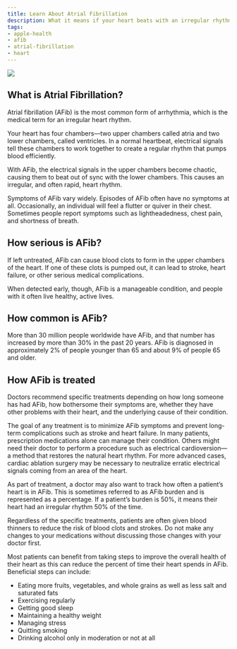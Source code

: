 ```yaml
---
title: Learn About Atrial Fibrillation
description: What it means if your heart beats with an irregular rhythm.
tags:
- apple-health
- afib
- atrial-fibrillation
- heart
---
```


![ ](/images/apple-health/AFib_Article_Illustration.jpg)

## What is Atrial Fibrillation?

Atrial fibrillation (AFib) is the most common form of arrhythmia, which is the medical term for an irregular heart rhythm.

Your heart has four chambers—two upper chambers called atria and two lower chambers, called ventricles. In a normal heartbeat, electrical signals tell these chambers to work together to create a regular rhythm that pumps blood efficiently.

With AFib, the electrical signals in the upper chambers become chaotic, causing them to beat out of sync with the lower chambers. This causes an irregular, and often rapid, heart rhythm.

Symptoms of AFib vary widely. Episodes of AFib often have no symptoms at all. Occasionally, an individual will feel a flutter or quiver in their chest. Sometimes people report symptoms such as lightheadedness, chest pain, and shortness of breath.

## How serious is AFib?

If left untreated, AFib can cause blood clots to form in the upper chambers of the heart. If one of these clots is pumped out, it can lead to stroke, heart failure, or other serious medical complications.

When detected early, though, AFib is a manageable condition, and people with it often live healthy, active lives.

## How common is AFib?

More than 30 million people worldwide have AFib, and that number has increased by more than 30% in the past 20 years. AFib is diagnosed in approximately 2% of people younger than 65 and about 9% of people 65 and older.

## How AFib is treated

Doctors recommend specific treatments depending on how long someone has had AFib, how bothersome their symptoms are, whether they have other problems with their heart, and the underlying cause of their condition.

The goal of any treatment is to minimize AFib symptoms and prevent long-term complications such as stroke and heart failure. In many patients, prescription medications alone can manage their condition. Others might need their doctor to perform a procedure such as electrical cardioversion—a method that restores the natural heart rhythm. For more advanced cases, cardiac ablation surgery may be necessary to neutralize erratic electrical signals coming from an area of the heart.

As part of treatment, a doctor may also want to track how often a patient’s heart is in AFib. This is sometimes referred to as AFib burden and is represented as a percentage. If a patient’s burden is 50%, it means their heart had an irregular rhythm 50% of the time.

Regardless of the specific treatments, patients are often given blood thinners to reduce the risk of blood clots and strokes. Do not make any changes to your medications without discussing those changes with your doctor first.

Most patients can benefit from taking steps to improve the overall health of their heart as this can reduce the percent of time their heart spends in AFib. Beneficial steps can include:

- Eating more fruits, vegetables, and whole grains as well as less salt and saturated fats
- Exercising regularly
- Getting good sleep
- Maintaining a healthy weight
- Managing stress
- Quitting smoking
- Drinking alcohol only in moderation or not at all
